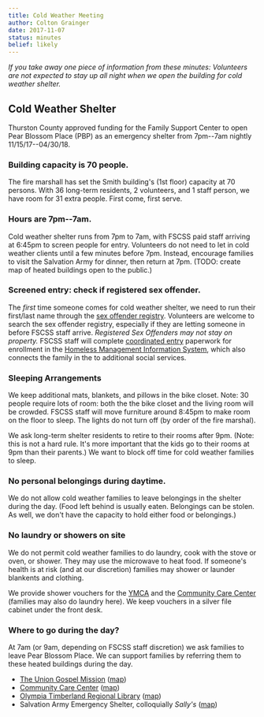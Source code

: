 ```yaml
---
title: Cold Weather Meeting
author: Colton Grainger
date: 2017-11-07
status: minutes
belief: likely
---
```

*If you take away one piece of information from these minutes: Volunteers are not expected to stay up all night when we open the building for cold weather shelter.*

## Cold Weather Shelter

Thurston County approved funding for the Family Support Center to open Pear Blossom Place (PBP) as an emergency shelter from 7pm--7am nightly 11/15/17--04/30/18.

### Building capacity is 70 people.
The fire marshall has set the Smith building's (1st floor) capacity at 70 persons. With 36 long-term residents, 2 volunteers, and 1 staff person, we have room for 31 extra people. First come, first serve.

### Hours are 7pm--7am.
Cold weather shelter runs from 7pm to 7am, with FSCSS paid staff arriving at 6:45pm to screen people for entry. Volunteers do not need to let in cold weather clients until a few minutes before 7pm. Instead, encourage families to visit the Salvation Army for dinner, then return at 7pm. (TODO: create map of heated buildings open to the public.)

### Screened entry: check if registered sex offender.
The *first* time someone comes for cold weather shelter, we need to run their first/last name through the [sex offender registry](https://www.nsopw.gov/). Volunteers are welcome to search the sex offender registry, especially if they are letting someone in before FSCSS staff arrive. *Registered Sex Offenders may not stay on property.* FSCSS staff will complete [coordinated entry](https://deptofcommerce.app.box.com/s/8nt4mgmr3izkj9juizisji9w6igdgjd6) paperwork for enrollment in the [Homeless Management Information System](http://www.commerce.wa.gov/serving-communities/homelessness/hmis/), which also connects the family in the to additional social services. 

### Sleeping Arrangements
We keep additional mats, blankets, and pillows in the bike closet. Note: 30 people require lots of room: both the the bike closet and the living room will be crowded. FSCSS staff will move furniture around 8:45pm to make room on the floor to sleep. The lights do not turn off (by order of the fire marshal).

We ask long-term shelter residents to retire to their rooms after 9pm. (Note: this is not a hard rule. It's more important that the kids go to their rooms at 9pm than their parents.) We want to block off time for cold weather families to sleep.

### No personal belongings during daytime.
We do not allow cold weather families to leave belongings in the shelter during the day. (Food left behind is usually eaten. Belongings can be stolen. As well, we don't have the capacity to hold either food or belongings.) 

### No laundry or showers on site
We do not permit cold weather families to do laundry, cook with the stove or oven, or shower. They may use the microwave to heat food. If someone's health is at risk (and at our discretion) families may shower or launder blankents and clothing.

We provide shower vouchers for the [YMCA](https://www.google.com/maps/place/South+Sound+YMCA+-+Downtown+YMCA/@47.0438296,-122.9686698,12z/data=!4m8!1m2!2m1!1sYMCA+olympia!3m4!1s0x5491751bc115f4a1:0x3399d2a90110a045!8m2!3d47.043851!4d-122.8986301) and the [Community Care Center](http://washington.providence.org/clinics/providence-community-care-center/) (families may also do laundry here). We keep vouchers in a silver file cabinet under the front desk.

### Where to go during the day?

At 7am (or 9am, depending on FSCSS staff discretion) we ask families to leave Pear Blossom Place. We can support families by referring them to these heated buildings during the day.

- [The Union Gospel Mission](http://www.ougm.org/) ([map](https://www.google.com/maps/place/Olympia+Union+Gospel+Mission/@47.048138,-122.9023151,17z/data=!3m1!4b1!4m5!3m4!1s0x54917519a6847141:0xc6cc6eecf622d0c1!8m2!3d47.048138!4d-122.9001264))
- [Community Care Center](http://washington.providence.org/clinics/providence-community-care-center/) ([map](https://www.google.com/maps/place/Providence+Community+Care+Center/@47.0457611,-122.8995449,17z/data=!3m1!4b1!4m5!3m4!1s0x54917519513c91dd:0xece682ae23c7efd1!8m2!3d47.0457611!4d-122.8995449))
- [Olympia Timberland Regional Library](http://www.trl.org/Locations/Pages/LibraryInformation.aspx?lib=ol) ([map](https://www.google.com/maps/place/Olympia+Timberland+Library/@47.0412387,-122.9002976,17z/data=!3m1!4b1!4m5!3m4!1s0x5491751d90a12da9:0x8a9f18ea3ed43d65!8m2!3d47.0412387!4d-122.8981089))
- Salvation Army Emergency Shelter, colloquially *Sally's* ([map](https://www.google.com/maps/place/The+Salvation+Army+Emergency/@47.0448785,-122.8925263,17z/data=!3m1!4b1!4m5!3m4!1s0x5491751f98cbd5ab:0x6d3c24ab0e02b984!8m2!3d47.0448785!4d-122.8925263))

